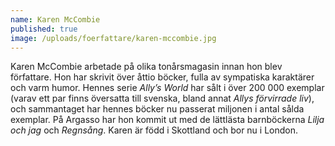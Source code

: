 ```yaml
---
name: Karen McCombie
published: true
image: /uploads/foerfattare/karen-mccombie.jpg
---
```

Karen McCombie arbetade på olika tonårsmagasin innan hon blev författare. Hon har skrivit över åttio böcker, fulla av sympatiska karaktärer och varm humor. Hennes serie _Ally’s World_ har sålt i över 200 000 exemplar (varav ett par finns översatta till svenska, bland annat _Allys förvirrade liv_), och sammantaget har hennes böcker nu passerat miljonen i antal sålda exemplar. På Argasso har hon kommit ut med de lättlästa barnböckerna _Lilja och jag_ och _Regnsång_. Karen är född i Skottland och bor nu i London.
